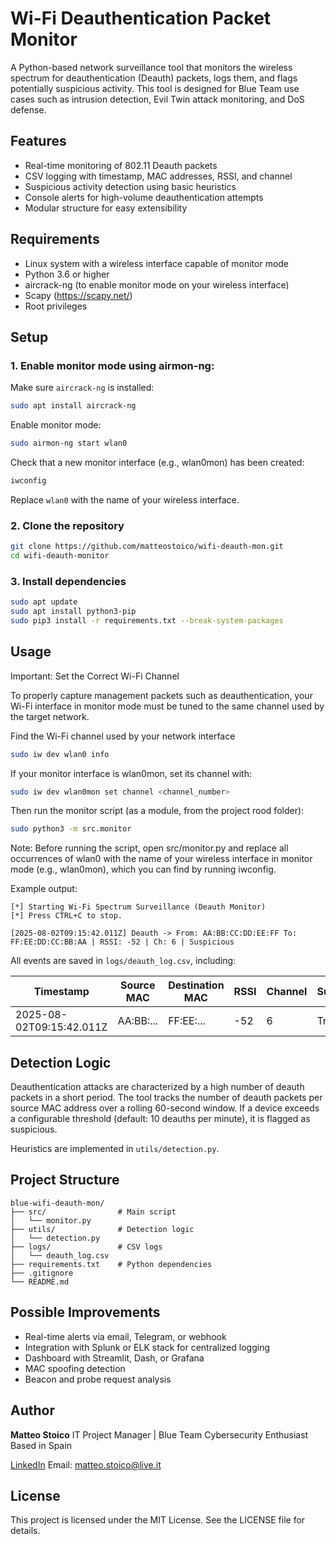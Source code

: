 # Wi-Fi Deauthentication Packet Monitor

A Python-based network surveillance tool that monitors the wireless spectrum for deauthentication (Deauth) packets, logs them, and flags potentially suspicious activity. This tool is designed for Blue Team use cases such as intrusion detection, Evil Twin attack monitoring, and DoS defense.

## Features

- Real-time monitoring of 802.11 Deauth packets
- CSV logging with timestamp, MAC addresses, RSSI, and channel
- Suspicious activity detection using basic heuristics
- Console alerts for high-volume deauthentication attempts
- Modular structure for easy extensibility

## Requirements

- Linux system with a wireless interface capable of monitor mode
- Python 3.6 or higher
- aircrack-ng (to enable monitor mode on your wireless interface)
- Scapy (https://scapy.net/)
- Root privileges

## Setup

### 1. Enable monitor mode using airmon-ng:

Make sure `aircrack-ng` is installed:

```bash
sudo apt install aircrack-ng
```

Enable monitor mode: 

```bash
sudo airmon-ng start wlan0
```

Check that a new monitor interface (e.g., wlan0mon) has been created:

```bash
iwconfig
```

Replace `wlan0` with the name of your wireless interface.

### 2. Clone the repository

```bash
git clone https://github.com/matteostoico/wifi-deauth-mon.git
cd wifi-deauth-monitor
```

### 3. Install dependencies


```bash
sudo apt update
sudo apt install python3-pip
sudo pip3 install -r requirements.txt --break-system-packages
```

## Usage

Important: Set the Correct Wi-Fi Channel

To properly capture management packets such as deauthentication, your Wi-Fi interface in monitor mode must be tuned to the same channel used by the target network.

Find the Wi-Fi channel used by your network interface

```bash
sudo iw dev wlan0 info
```
If your monitor interface is wlan0mon, set its channel with:

```bash
sudo iw dev wlan0mon set channel <channel_number>
```
Then run the monitor script (as a module, from the project rood folder): 

```bash
sudo python3 -m src.monitor
```
Note: Before running the script, open src/monitor.py and replace all occurrences of wlan0 with the name of your wireless interface in monitor mode (e.g., wlan0mon), which you can find by running iwconfig.

Example output:

```
[*] Starting Wi-Fi Spectrum Surveillance (Deauth Monitor)
[*] Press CTRL+C to stop.

[2025-08-02T09:15:42.011Z] Deauth -> From: AA:BB:CC:DD:EE:FF To: FF:EE:DD:CC:BB:AA | RSSI: -52 | Ch: 6 | Suspicious
```

All events are saved in `logs/deauth_log.csv`, including:

|           Timestamp       | Source MAC | Destination MAC | RSSI | Channel | Suspicious |
|---------------------------|------------|-----------------|------|---------|------------|
| 2025-08-02T09:15:42.011Z  |  AA:BB:... | FF:EE:...       | -52  |    6    |    True    |

## Detection Logic

Deauthentication attacks are characterized by a high number of deauth packets in a short period. The tool tracks the number of deauth packets per source MAC address over a rolling 60-second window. If a device exceeds a configurable threshold (default: 10 deauths per minute), it is flagged as suspicious.

Heuristics are implemented in `utils/detection.py`.

## Project Structure

```
blue-wifi-deauth-mon/
├── src/                # Main script
│   └── monitor.py
├── utils/              # Detection logic
│   └── detection.py
├── logs/               # CSV logs
│   └── deauth_log.csv
├── requirements.txt    # Python dependencies
├── .gitignore
└── README.md
```

## Possible Improvements

- Real-time alerts via email, Telegram, or webhook
- Integration with Splunk or ELK stack for centralized logging
- Dashboard with Streamlit, Dash, or Grafana
- MAC spoofing detection
- Beacon and probe request analysis

## Author

**Matteo Stoico**
IT Project Manager | Blue Team Cybersecurity Enthusiast
Based in Spain

[LinkedIn](https://linkedin.com/in/matteostoico)
Email: matteo.stoico@live.it

## License

This project is licensed under the MIT License. See the LICENSE file for details.
